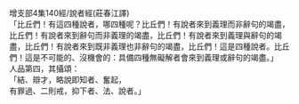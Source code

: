 增支部4集140經/說者經(莊春江譯)  
「比丘們！有這四種說者，哪四種呢？比丘們！有說者來到義理而非辭句的竭盡，比丘們！有說者來到辭句而非義理的竭盡，比丘們！有說者來到義理與辭句的竭盡，比丘們！有說者來到既非義理也非辭句的竭盡，比丘們！這是四種說者。比丘們！這是不可能的、沒機會的：具備四種無礙解者會來到義理或辭句的竭盡。」  
人品第四，其攝頌：  
「結、辯才，略說即知者、奮起，  
有罪過、二則戒，抑下者、法、說者。」  
  
  
